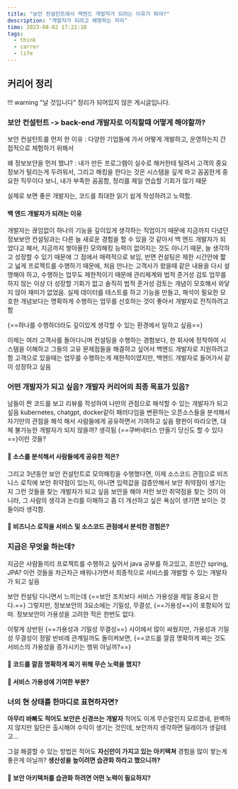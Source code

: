 ```yaml
---
title: "보안 컨설턴트에서 백엔드 개발자가 되려는 이유가 뭐야?"
description: "개발자가 되려고 해명하는 자리"
time: 2023-08-02 17:22:18
tags:
  - think
  - carrer
  - life
---
```


## 커리어 정리

!!! warning "날 것입니다"
    정리가 되어있지 않은 게시글입니다.

### 보안 컨설턴트 -> back-end 개발자로 이직할때 어떻게 해야할까?

보안 컨설턴트를 먼저 한 이유 : 다양한 기업들에 가서 어떻게 개발하고, 운영하는지 간접적으로 체험하기 위해서

왜 정보보안을 먼저 했냐? : 내가 만든 프로그램이 실수로 해커한테 털려서 고객의 중요 정보가 털리는게 두려워서, 그리고 해킹을 한다는 것은 시스템을 깊게 파고 꼼꼼한게 중요한 직무이다 보니, 내가 부족한 꼼꼼함, 정리를 제일 연습할 기회가 많기 때문

실제로 보면 좋은 개발자는, 코드를 최대한 읽기 쉽게 작성하려고 노력함.

#### 백 엔드 개발자가 되려는 이유
개발자는 끊임없이 하나의 기능을 깊이있게 생각하는 직업이기 때문에 지금까지 다녔던 정보보안 컨설팅과는 다른 늘 새로운 경험을 할 수 있을 것 같아서 백 엔드 개발자가 되었다고 해서, 지금까지 쌓아올린 모의해킹 능력이 없어지는 것도 아니기 때문, 늘 생각하고 성장할 수 있기 때문에 그 점에서 매력적으로 보임, 반면 컨설팅은 제한 시간안에 짧고 넓게 프로젝트를 수행하기 때문에, 처음 만나는 고객사가 왔을때 같은 내용을 다시 설명해야 하고, 수행하는 업무도 제한적이기 때문에 관리체계와 법적 준거성 검토 업무를 하지 않는 이상 더 성장할 기회가 없고 솔직히 법적 준거성 검토는 개념이 모호해서 와닿지 않아 재미가 없었음. 실제 데이터를 테스트를 하고 기능을 만들고, 해석이 필요한 모호한 개념보다는 명확하게 수행하는 업무를 선호하는 것이 좋아서 개발자로 전직하려고 함 

{==하나를 수행하더라도 깊이있게 생각할 수 있는 환경에서 일하고 싶음==}

이제는 여러 고객사를 돌아다니며 컨설팅을 수행하는 경험보다, 한 회사에 정착하여 시스템을 이해하고 그들의 고유 문제점들을 해결하고 싶어서 백엔드 개발자로 지원하려고 함 고객으로 있을때는 업무를 수행하는게 제한적이였지만, 백엔드 개발자로 들어가서 같이 성장하고 싶음

### 어떤 개발자가 되고 싶음? 개발자 커리어의 최종 목표가 있음?

남들이 짠 코드를 보고 리뷰를 작성하여 나만의 관점으로 해석할 수 있는 개발자가 되고 싶음 kubernetes, chatgpt, docker같이 패러다임을 변환하는 오픈소스들을 분석해서 자기만의 관점을 해석 해서 사람들에게 공유하면서 기여하고 싶음 평판이 따라오면, 대체 불가능한 개발자가 되지 않을까? 생각됨 {==쿠버네티스 만들기 당신도 할 수 있다==}이런 것들?

#### 🌉 소스를 분석해서 사람들에게 공유한 적은?

그리고 3년동안 보안 컨설턴트로 모의해킹을 수행했다면, 이제 소스코드 관점으로 비즈니스 로직에 보안 취약점이 있는지, 아니면 입력값을 검증안해서 보안 취약점이 생기는지 그런 것들을 찾는 개발자가 되고 싶음 보안을 해야 저런 보안 취약점을 찾는 것이 아니라, 그 사람의 
생각과 논리를 이해하고 좀 더 개선하고 싶은 욕심이 생기면 보이는 것들이라 생각함.

#### 🌉 비즈니스 로직을 서비스 및 소스코드 관점에서 분석한 경험은?

### 지금은 무엇을 하는데?

지금은 사람들끼리 프로젝트를 수행하고 싶어서 java 공부를 하고있고, 조만간 spring, JPA? 이런 것들을 차근차근 배워나가면서 최종적으로 서비스를 개발할 수 있는 개발자가 되고 싶음

보안 컨설팅 다니면서 느끼는데 {==보안 조치보다 서비스 가용성을 제일 중요시 한다.==} 그렇지만, 정보보안의 3요소에는 기밀성, 무결성, {==가용성==}이 포함되어 있따. 정보보안이 가용성을 고려한 적은 한번도 없다.

이렇게 상반된 {==가용성과 기밀성 무결성==} 사이에서 많이 싸웠지만, 가용성과 기밀성 무결성이 정말 반비례 관계일까도 돌이켜보면, {==코드를 깔끔 명확하게 짜는 것도 서비스의 가용성을 증가시키는 행위 아닐까?==}

#### 🌉 코드를 깔끔 명확하게 짜기 위해 무슨 노력을 했지?

#### 🌉 서비스 가용성에 기여한 부분?

### 너의 현 상태를 한마디로 표현하자면?

**아무리 바빠도 적어도 보안은 신경쓰는 개발자** 적어도 이게 무슨말인지 모르겠네, 완벽하지 않지만 일단은 출시해야 수익이 생기는 것인데, 보안까지 생각하면 딜레이가 생길테고...

그걸 해결할 수 있는 방법은 적어도 **자신만이 가지고 있는 아키텍쳐** 경험을 많이 쌓는게 좋은게 아닐까? **생산성을 높이려면 습관화 하라고 했으니까?**

#### 🌉 보안 아키텍처를 습관화 하려면 어떤 노력이 필요하지?